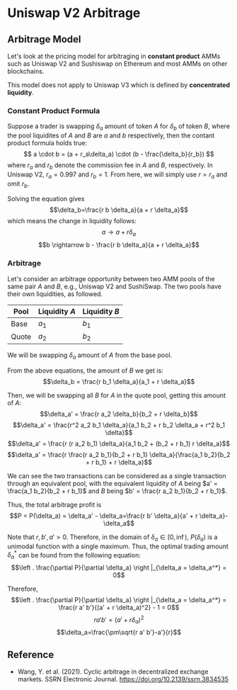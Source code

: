 # Uniswap V2 Arbitrage

## Arbitrage Model
Let's look at the pricing model for arbitraging in **constant product** AMMs such as Uniswap V2 and Sushiswap on Ethereum and most AMMs on other blockchains.

This model does not apply to Uniswap V3 which is defined by **concentrated liquidity**.

### Constant Product Formula
Suppose a trader is swapping $\delta_a$ amount of token $A$ for $\delta_b$ of token $B$, where the pool liquidites of $A$ and $B$ are $a$ and $b$ respectively, then the contant product formula holds true:
$$ a \cdot b = (a + r_a\delta_a) \cdot (b - \frac{\delta_b}{r_b}) $$
where $r_a$ and $r_b$ denote the commission fee in $A$ and $B$, respectively. In Uniswap V2, $r_a=0.997$ and $r_b=1$. From here, we will simply use $r=r_a$ and omit $r_b$.

Solving the equation gives
$$\delta_b=\frac{r b \delta_a}{a + r \delta_a}$$
which means the change in liquidity follows:
$$a \rightarrow a + r\delta_a$$
$$b \rightarrow b - \frac{r b \delta_a}{a + r \delta_a}$$

### Arbitrage
Let's consider an arbitrage opportunity between two AMM pools of the same pair $A$ and $B$, e.g., Uniswap V2 and SushiSwap. The two pools have their own liquidities, as followed.

|Pool|Liquidity $A$|Liquidity $B$|
|----|----|----|
|Base|$a_1$|$b_1$|
|Quote|$a_2$|$b_2$|

We will be swapping $\delta_a$ amount of $A$ from the base pool. 

From the above equations, the amount of $B$ we get is:
$$\delta_b = \frac{r b_1 \delta_a}{a_1 + r \delta_a}$$

Then, we will be swapping all $B$ for $A$ in the quote pool, getting this amount of $A$:
$$\delta_a' = \frac{r a_2 \delta_b}{b_2 + r \delta_b}$$
$$\delta_a' = \frac{r^2 a_2 b_1 \delta_a}{a_1 b_2 + r b_2 \delta_a + r^2 b_1 \delta}$$
$$\delta_a' = \frac{r (r a_2 b_1) \delta_a}{a_1 b_2 + (b_2 + r b_1) r \delta_a}$$
$$\delta_a' = \frac{r \frac{r a_2 b_1}{b_2 + r b_1} \delta_a}{\frac{a_1 b_2}{b_2 + r b_1} + r \delta_a}$$

We can see the two transactions can be considered as a single transaction through an equivalent pool, with the equivalent liquidity of $A$ being $a' = \frac{a_1 b_2}{b_2 + r b_1}$ and $B$ being $b' = \frac{r a_2 b_1}{b_2 + r b_1}$.

Thus, the total arbitrage profit is 
$$P = P(\delta_a) = \delta_a' - \delta_a=\frac{r b' \delta_a}{a' + r \delta_a}-\delta_a$$

Note that $r, b', a' > 0$. Therefore, in the domain of $\delta_a \in [0, \inf)$, $P(\delta_a)$ is a unimodal function with a single maximum. Thus, the optimal trading amount $\delta_a^*$ can be found from the following equation:
$$\left . \frac{\partial P}{\partial \delta_a} \right |_{\delta_a = \delta_a^*} = 0$$

Therefore,
$$\left . \frac{\partial P}{\partial \delta_a} \right |_{\delta_a = \delta_a^*} = \frac{r a' b'}{(a' + r \delta_a)^2} - 1 = 0$$
$$r a' b' = (a' + r \delta_a)^2$$
$$\delta_a=\frac{\pm\sqrt{r a' b'}-a'}{r}$$

## Reference
- Wang, Y. et al. (2021). Cyclic arbitrage in decentralized exchange markets. SSRN Electronic Journal. https://doi.org/10.2139/ssrn.3834535 
